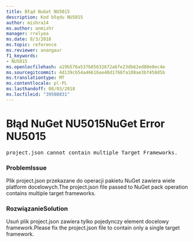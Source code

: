 ```yaml
---
title: Błąd NuGet NU5015
description: Kod błędu NU5015
author: mishra14
ms.author: anmishr
manager: rrelyea
ms.date: 8/3/2018
ms.topic: reference
ms.reviewer: anangaur
f1_keywords:
- NU5015
ms.openlocfilehash: a19b576a537b85632672a6fe23db62ed80e0ec4e
ms.sourcegitcommit: 4d139cb54a46616ae48d1768fa108ae3bf450d5b
ms.translationtype: MT
ms.contentlocale: pl-PL
ms.lasthandoff: 08/03/2018
ms.locfileid: "39508831"
---
```

# <a name="nuget-error-nu5015"></a><span data-ttu-id="4e477-103">Błąd NuGet NU5015</span><span class="sxs-lookup"><span data-stu-id="4e477-103">NuGet Error NU5015</span></span>
<pre>project.json cannot contain multiple Target Frameworks.</pre>

### <a name="issue"></a><span data-ttu-id="4e477-104">Problem</span><span class="sxs-lookup"><span data-stu-id="4e477-104">Issue</span></span>

<span data-ttu-id="4e477-105">Plik project.json przekazane do operacji pakietu NuGet zawiera wiele platform docelowych.</span><span class="sxs-lookup"><span data-stu-id="4e477-105">The project.json file passed to NuGet pack operation contains multiple target frameworks.</span></span>


### <a name="solution"></a><span data-ttu-id="4e477-106">Rozwiązanie</span><span class="sxs-lookup"><span data-stu-id="4e477-106">Solution</span></span>

<span data-ttu-id="4e477-107">Usuń plik project.json zawiera tylko pojedynczy element docelowy framework.</span><span class="sxs-lookup"><span data-stu-id="4e477-107">Please fix the project.json file to contain only a single target framework.</span></span>

